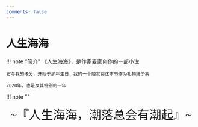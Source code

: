 ```yaml
---
comments: false
---
```


# 人生海海

!!! note "简介"
    《人生海海》，是作家麦家创作的一部小说

    它与我的缘分，开始于那年生日，我的一个朋友将这本书作为礼物赠予我

    2020年，也是及其特别的一年


!!! note ""
    <font size="6" face='KaiTi'>
        <center>~『人生海海，潮落总会有潮起』~<center>
    </font>

